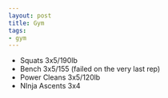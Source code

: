 ```yaml
---
layout: post
title: Gym
tags:
- gym
---
```


- Squats 3x5/190lb
- Bench 3x5/155 (failed on the very last rep)
- Power Cleans 3x5/120lb
- NInja Ascents 3x4
